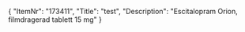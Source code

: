 {
  "ItemNr": "173411",
  "Title": "test",
  "Description": "Escitalopram Orion, filmdragerad tablett 15 mg"
}